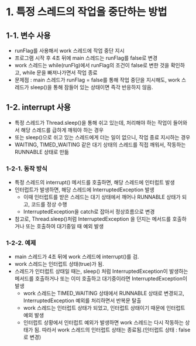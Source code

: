 # 1. 특정 스레드의 작업을 중단하는 방법

## 1-1. 변수 사용
- runFlag를 사용해서 work 스레드에 작업 중단 지시
- 프로그램 시작 후 4초 뒤에 main 스레드는 runFlag를 false로 변경
- work 스레드는 while(runFlg)에서 runFlag의 조건이 false로 변한 것을 확인하고, while 문을 빠져나가면서 작업 종료
- 문제점 : main 스레드가 runFlag = false를 통해 작업 중단을 지시해도, work 스레드가 sleep()을 통해 잠들어 있는 상태이면 즉각 반응하지 않음.

## 1-2. interrupt 사용
- 특정 스레드가 Thread.sleep()을 통해 쉬고 있는데, 처리해야 하는 작업이 들어와서 해당 스레드를 급하게 깨워야 하는 경우
- 또는 sleep()으로 쉬고 있는 스레드에게 더는 일이 없으니, 작업 종료 지시하는 경우
- WAITING, TIMED_WAITING 같은 대기 상태의 스레드를 직접 깨워서, 작동하는 RUNNABLE 상태로 만듦

### 1-2-1. 동작 방식
- 특정 스레드의 interrupt() 메서드를 호출하면, 해당 스레드에 인터럽트 발생
- 인터럽트가 발생하면, 해당 스레드에 InterruptedException 발생
   - 이때 인터럽트를 받은 스레드는 대기 상태에서 깨어나 RUNNABLE 상태가 되고, 코드를 정상 수행
   - InterruptedException을 catch로 잡아서 정상흐름으로 변경
- 참고로, Thread.sleep()처럼 InterruptedException 을 던지는 메서드를 호출하거나 또는 호출하여 대기중일 때 예외 발생

### 1-2-2. 예제
- main 스레드가 4초 뒤에 work 스레드에 interrupt()를 검.
- work 스레드는 인터럽트 상태(true)가 됨.
- 스레드가 인터럽트 상태일 때는, sleep() 처럼 InterruptedException이 발생하는 메서드를 호출하거나 또는 이미 호출하고 대기중이라면 InterruptedException이 발생
  - work 스레드는 TIMED_WAITING 상태에서 RUNNABLE 상태로 변경되고, InterruptedException 예외를 처리하면서 반복문 탈출
  - work 스레드는 인터럽트 상태가 되었고, 인터럽트 상태이기 때문에 인터럽트 예외 발생
  - 인터럽트 상황에서 인터럽트 예외가 발생하면 work 스레드는 다시 작동하는 상태가 됨. 따라서 work 스레드의 인터럽트 상태는 종료됨.(인터럽트 상태 : false로 변경)
